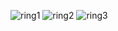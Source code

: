 ![ring1](https://user-images.githubusercontent.com/42772160/177005790-b1d694e1-6e17-43b0-ba7c-1b3aa6977c4a.png)
![ring2](https://user-images.githubusercontent.com/42772160/177005793-6ffa5dab-8598-4918-8bbf-9cc6c9046d08.png)
![ring3](https://user-images.githubusercontent.com/42772160/177005795-ed610ac5-7058-45af-9340-b2ee0edabb90.png)
